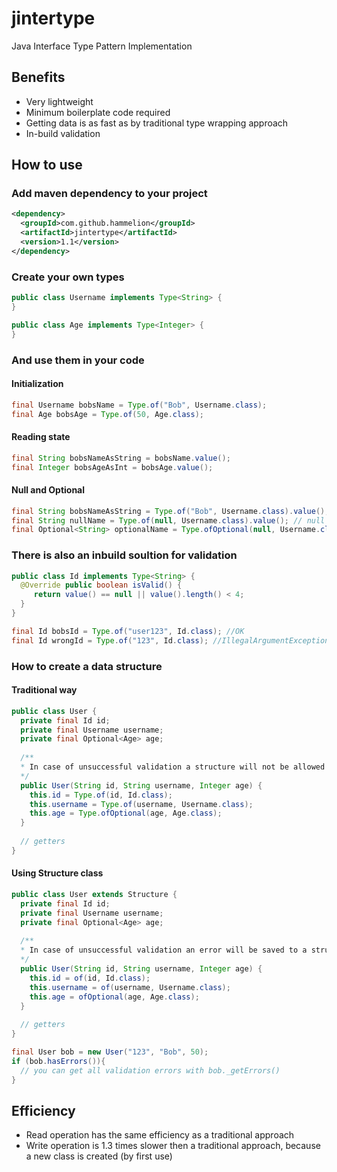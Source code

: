 # jintertype
Java Interface Type Pattern Implementation

## Benefits
* Very lightweight
* Minimum boilerplate code required
* Getting data is as fast as by traditional type wrapping approach
* In-build validation

## How to use
### Add maven dependency to your project

```xml
<dependency>
  <groupId>com.github.hammelion</groupId>
  <artifactId>jintertype</artifactId>
  <version>1.1</version>
</dependency>
```

### Create your own types

```java
public class Username implements Type<String> {
}
```

```java
public class Age implements Type<Integer> {
}
```

### And use them in your code
#### Initialization

```java
final Username bobsName = Type.of("Bob", Username.class);
final Age bobsAge = Type.of(50, Age.class);
```

#### Reading state

```java
final String bobsNameAsString = bobsName.value();
final Integer bobsAgeAsInt = bobsAge.value();
```

#### Null and Optional

```java
final String bobsNameAsString = Type.of("Bob", Username.class).value(); // Bob
final String nullName = Type.of(null, Username.class).value(); // null
final Optional<String> optionalName = Type.ofOptional(null, Username.class).value(); // Optional.empty()
```

### There is also an inbuild soultion for validation

```java
public class Id implements Type<String> {
  @Override public boolean isValid() {
     return value() == null || value().length() < 4;
  }
}
```

```java
final Id bobsId = Type.of("user123", Id.class); //OK
final Id wrongId = Type.of("123", Id.class); //IllegalArgumentException
```

### How to create a data structure
#### Traditional way

```java
public class User {
  private final Id id;
  private final Username username;
  private final Optional<Age> age;
  
  /**
  * In case of unsuccessful validation a structure will not be allowed to be created
  */
  public User(String id, String username, Integer age) {
    this.id = Type.of(id, Id.class);
    this.username = Type.of(username, Username.class);
    this.age = Type.ofOptional(age, Age.class);
  }
  
  // getters
}
```

#### Using Structure class

```java
public class User extends Structure {
  private final Id id;
  private final Username username;
  private final Optional<Age> age;
  
  /**
  * In case of unsuccessful validation an error will be saved to a structure
  */
  public User(String id, String username, Integer age) {
    this.id = of(id, Id.class);
    this.username = of(username, Username.class);
    this.age = ofOptional(age, Age.class);
  }
  
  // getters
}
```

```java
final User bob = new User("123", "Bob", 50);
if (bob.hasErrors()){
  // you can get all validation errors with bob._getErrors()
}
```

## Efficiency

* Read operation has the same efficiency as a traditional approach
* Write operation is 1.3 times slower then a traditional approach, because a new class is created (by first use)


